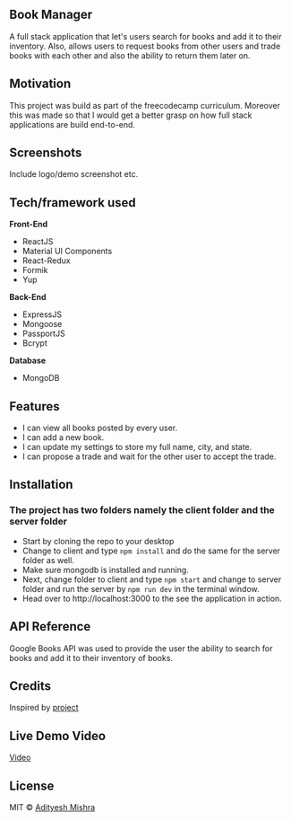 ## Book Manager
A full stack application that let's users search for books and add it to their inventory.
Also, allows users to request books from other users and trade books with each other and also the ability to return them later on.

## Motivation
This project was build as part of the freecodecamp curriculum. Moreover this was made so that I would get a better grasp on how full stack applications are build end-to-end.

## Screenshots
Include logo/demo screenshot etc.

## Tech/framework used

<b>Front-End</b>
- ReactJS
- Material UI Components
- React-Redux
- Formik
- Yup

<b>Back-End</b>
- ExpressJS
- Mongoose
- PassportJS
- Bcrypt

<b>Database</b>
- MongoDB

## Features
- I can view all books posted by every user.
- I can add a new book.
- I can update my settings to store my full name, city, and state.
- I can propose a trade and wait for the other user to accept the trade.

## Installation
### The project has two folders namely the client folder and the server folder
- Start by cloning the repo to your desktop
- Change to client and type `npm install` and do the same for the server folder as well.
- Make sure mongodb is installed and running.
- Next, change folder to client and type `npm start` and change to server folder and run the server by `npm run dev` in the terminal window.
- Head over to http://localhost:3000 to the see the application in action.

## API Reference

Google Books API was used to provide the user the ability to search for books and add it to their inventory of books.

## Credits
Inspired by [project](https://manage-a-book-trading-club.freecodecamp.rocks/books) 

## Live Demo Video
[Video](https://www.youtube.com/watch?v=k1gLhwjv5LQ)

## License
MIT © [Adityesh Mishra](https://github.com/Adityesh)
